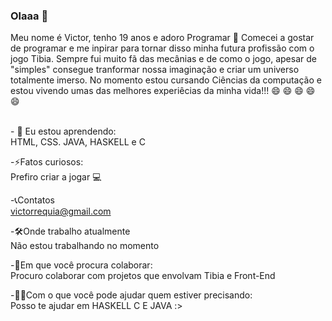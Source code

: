 ### Olaaa 👋
Meu nome é Victor, tenho 19 anos e adoro Programar 🤪
Comecei a gostar de programar e me inpirar para tornar disso minha futura profissão com o jogo Tibia. Sempre fui muito fã das mecânias e de como o jogo, apesar de "simples" consegue tranformar nossa imaginação e criar um universo totalmente imerso.
No momento estou cursando Ciências da computação e estou vivendo umas das melhores experiêcias da minha vida!!! 
😄 😄 😄 😄 😄

<br>- 🌱 Eu estou aprendendo:
<br>HTML, CSS. JAVA, HASKELL e C<br>

-⚡Fatos curiosos:
<br>Prefiro criar a jogar 💻<br>

-📞Contatos
<br>victorrequia@gmail.com<br>

-🛠Onde trabalho atualmente
<br>Não estou trabalhando no momento

-🧙Em que você procura colaborar:
<br>Procuro colaborar com projetos que envolvam Tibia e Front-End<br>

-✌🏼Com o que você pode ajudar quem estiver precisando:
<br>Posso te ajudar em HASKELL C E JAVA :><br>
<!--
**victorrequia/victorrequia** is a ✨ _special_ ✨ repository because its `README.md` (this file) appears on your GitHub profile.

Here are some ideas to get you started:

- 🔭 I’m currently working on ...
- 🌱 I’m currently learning ...
- 👯 I’m looking to collaborate on ...
- 🤔 I’m looking for help with ...
- 💬 Ask me about ...
- 📫 How to reach me: ...
- 😄 Pronouns: ...
- ⚡ Fun fact: ...
-->
